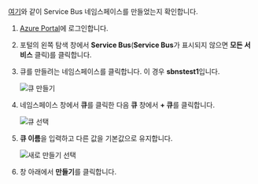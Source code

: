 [여기][namespace-how-to]와 같이 Service Bus 네임스페이스를 만들었는지 확인합니다.

1. [Azure Portal][azure-portal]에 로그인합니다.
2. 포털의 왼쪽 탐색 창에서 **Service Bus**(**Service Bus**가 표시되지 않으면 **모든 서비스** 클릭)를 클릭합니다.
3. 큐를 만들려는 네임스페이스를 클릭합니다. 이 경우 **sbnstest1**입니다.
   
    ![큐 만들기][createqueue1]
4. 네임스페이스 창에서 **큐**를 클릭한 다음 **큐** 창에서 **+ 큐**를 클릭합니다.
   
    ![큐 선택][createqueue2]
5. **큐 이름**을 입력하고 다른 값을 기본값으로 유지합니다.
   
    ![새로 만들기 선택][createqueue3]
6. 창 아래에서 **만들기**를 클릭합니다.

[createqueue1]: ./media/service-bus-create-queue-portal/create-queue1.png
[createqueue2]: ./media/service-bus-create-queue-portal/create-queue2.png
[createqueue3]: ./media/service-bus-create-queue-portal/create-queue3.png

[namespace-how-to]: ../articles/service-bus-messaging/service-bus-create-namespace-portal.md
[azure-portal]: https://portal.azure.com
